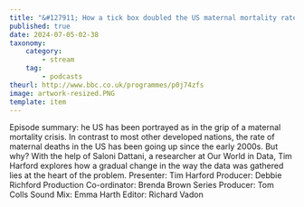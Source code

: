 ```yaml
---
title: "&#127911; How a tick box doubled the US maternal mortality rates."
published: true
date: 2024-07-05-02-38
taxonomy:
    category:
        - stream
    tag:
        - podcasts
theurl: http://www.bbc.co.uk/programmes/p0j74zfs
image: artwork-resized.PNG
template: item
---
```


Episode summary: he US has been portrayed as in the grip of a maternal mortality crisis. In contrast to most other developed nations, the rate of maternal deaths in the US has been going up since the early 2000s. But why? With the help of Saloni Dattani, a researcher at Our World in Data, Tim Harford explores how a gradual change in the way the data was gathered lies at the heart of the problem. Presenter: Tim Harford Producer: Debbie Richford Production Co-ordinator: Brenda Brown Series Producer: Tom Colls Sound Mix: Emma Harth Editor: Richard Vadon

